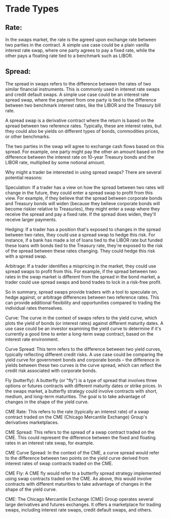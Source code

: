 # Trade Types
## Rate:

In the swaps market, the rate is the agreed upon exchange rate between two parties in the contract. A simple use case could be a plain vanilla interest rate swap, where one party agrees to pay a fixed rate, while the other pays a floating rate tied to a benchmark such as LIBOR.

## Spread: 

The spread in swaps refers to the difference between the rates of two similar financial instruments. This is commonly used in interest rate swaps and credit default swaps. A simple use case could be an interest rate spread swap, where the payment from one party is tied to the difference between two benchmark interest rates, like the LIBOR and the Treasury bill rate.

A spread swap is a derivative contract where the return is based on the spread between two reference rates. Typically, these are interest rates, but they could also be yields on different types of bonds, commodities prices, or other benchmarks.

The two parties in the swap will agree to exchange cash flows based on this spread. For example, one party might pay the other an amount based on the difference between the interest rate on 10-year Treasury bonds and the LIBOR rate, multiplied by some notional amount.

Why might a trader be interested in using spread swaps? There are several potential reasons:

Speculation: If a trader has a view on how the spread between two rates will change in the future, they could enter a spread swap to profit from this view. For example, if they believe that the spread between corporate bonds and Treasury bonds will widen (because they believe corporate bonds will become riskier relative to Treasuries), they might enter a swap where they receive the spread and pay a fixed rate. If the spread does widen, they'll receive larger payments.

Hedging: If a trader has a position that's exposed to changes in the spread between two rates, they could use a spread swap to hedge this risk. For instance, if a bank has made a lot of loans tied to the LIBOR rate but funded these loans with bonds tied to the Treasury rate, they're exposed to the risk of the spread between these rates changing. They could hedge this risk with a spread swap.

Arbitrage: If a trader identifies a mispricing in the market, they could use spread swaps to profit from this. For example, if the spread between two rates in the swap market is different from the spread in the bond market, a trader could use spread swaps and bond trades to lock in a risk-free profit.

So in summary, spread swaps provide traders with a tool to speculate on, hedge against, or arbitrage differences between two reference rates. This can provide additional flexibility and opportunities compared to trading the individual rates themselves.

Curve: The curve in the context of swaps refers to the yield curve, which plots the yield of bonds (or interest rates) against different maturity dates. A use case could be an investor examining the yield curve to determine if it's currently a good time to enter a long-term swap contract, based on the interest rate environment.

Curve Spread: This term refers to the difference between two yield curves, typically reflecting different credit risks. A use case could be comparing the yield curve for government bonds and corporate bonds – the difference in yields between these two curves is the curve spread, which can reflect the credit risk associated with corporate bonds.

Fly (butterfly): A butterfly (or "fly") is a type of spread that involves three options or futures contracts with different maturity dates or strike prices. In the swaps market, a butterfly strategy could involve contracts with short, medium, and long-term maturities. The goal is to take advantage of changes in the shape of the yield curve.

CME Rate: This refers to the rate (typically an interest rate) of a swap contract traded on the CME (Chicago Mercantile Exchange) Group's derivatives marketplaces.

CME Spread: This refers to the spread of a swap contract traded on the CME. This could represent the difference between the fixed and floating rates in an interest rate swap, for example.

CME Curve Spread: In the context of the CME, a curve spread would refer to the difference between two points on the yield curve derived from interest rates of swap contracts traded on the CME.

CME Fly: A CME fly would refer to a butterfly spread strategy implemented using swap contracts traded on the CME. As above, this would involve contracts with different maturities to take advantage of changes in the shape of the yield curve.

CME: The Chicago Mercantile Exchange (CME) Group operates several large derivatives and futures exchanges. It offers a marketplace for trading swaps, including interest rate swaps, credit default swaps, and others.

